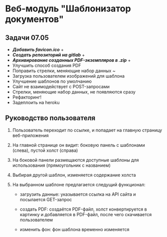 # Веб-модуль "Шаблонизатор документов"

## Задачи 07.05

* **_Добавить favicon.ico_** +
* **_Создать репозиторий на gitlab_** +
* **_Архивирование созданных PDF-экземпляров в .zip_** +
* Улучшить способ создания PDF
* Поправить стрелки, меняющие набор данных ~
* Загрузка пользователем изображений для шаблона
* Улучшение шаблонов по умолчанию
* Сайт не взаимодействует с POST-запросами
* Стрелки, меняющие набор данных, не появляются сразу
* Рефакторинг!
* Задеплоить на heroku

## Руководство пользователя

1. Пользователь переходит по ссылке, и попадает на главную страницу веб-приложения

2. На главной странице он видит: боковую панель с шаблонами (слева), пустой холст (справа)

3. На боковой панели размещаются доступные шаблоны для использования (прямоугольник с названием)

4. Выбирая другой шаблон, изменяется содержание холста

5. На выбранном шаблоне предлагается следущий функционал:

    * загрузить данные: указывается ссылка на API сайта и посылается GET-запрос

    * создать PDF: создаётся PDF-файл, холст конвертируется в картинку и добавляется в PDF-файл, после чего скачивается пользователем

    * изменить фон: фон шаблона временно изменяется
